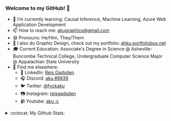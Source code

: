 ### Welcome to my GitHub! 👋

<!--
**reismgadsden/reismgadsden** is a ✨ _special_ ✨ repository because its `README.md` (this file) appears on your GitHub profile.
-->

- 🌱 I’m currently learning: Causal Inference, Machine Learning, Azure Web Application Development
- 📫 How to reach me: akugraphics@gmail.com
- 😄 Pronouns: He/Him, They/Them
- 🎨 I also do Graphic Design, check out my portfolio: <a href = "https://ahku.portfoliobox.net/">ahku.portfoliobox.net</a>
- 🎓 Current Education: Associate's Degree in Science @ Asheville-Buncombe Technical College, Undergraduate Computer Science Major @ Appalachian State University
- 🔎 Find me elsewhere:
  - 🔗 LinkedIn: <a href = "https://www.linkedin.com/in/reis-gadsden-3397b7208/">Reis Gadsden</a>
  - 🎧 Discord: <a href = "https://discord.com/users/142790013573136385">aku.#8839</a>
  - 🐦 Twitter: <a href = "https://twitter.com/fvckaku">@fvckaku</a>
  - 📷 Instagram: <a href = "https://www.instagram.com/reisgadsden/">reisgadsden</a>
  - 📹 Youtube: <a href = "https://www.youtube.com/c/AkuGraphicss">aku :c</a>

<details>
  <summary>:octocat: My Github Stats:</summary>
  <img align="left" alt="reismgadsden's Github Stats" src="https://github-readme-stats.vercel.app/api?username=reismgadsden&show_icons=true" />
  <img allign="left" alt="reismgadsden's Language Overview" src="https://github-readme-stats.vercel.app/api/top-langs/?username=reismgadsden&theme=tokyonight"/>
</details>


